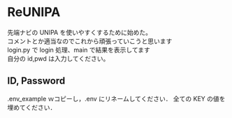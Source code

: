 # ReUNIPA

先端ナビの UNIPA を使いやすくするために始めた。  
コメントとか適当なのでこれから頑張っていこうと思います  
login.py で login 処理、main で結果を表示してます  
自分の id,pwd は入力してください。

## ID, Password

.env_example ｗコピーし，.env にリネームしてください．
全ての KEY の値を埋めてください．
